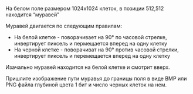 На белом поле размером 1024x1024 клеток, в позиции 512,512 находится “муравей”

Муравей двигается по следующим правилам:

* На белой клетке - поворачивает на 90° по часовой стрелке, инвертирует пиксель и пермещается вперед на одну клетку
* На черной клетке - поворачиват на 90° против часовой стрелки, инвертирует пиксель и перемещается вперед на одну клетку

Изачально муравей находится на белой клетке и смотрит вверх.

Пришлите изображение пути муравья до границы поля в виде BMP или PNG файла глубиной цвета 1 бит и число черных клеток на нем.